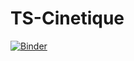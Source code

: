 # TS-Cinetique

[![Binder](https://mybinder.org/badge_logo.svg)](https://mybinder.org/v2/gh/CDERYCKE/TS-Cinetique/main)
